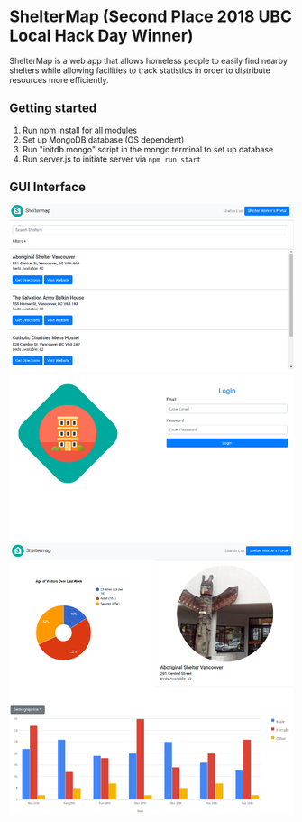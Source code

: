 # ShelterMap (Second Place 2018 UBC Local Hack Day Winner)
ShelterMap is a web app that allows homeless people to easily find nearby shelters while allowing facilities to track statistics in order to distribute resources more efficiently.

## Getting started

1. Run npm install for all modules
2. Set up MongoDB database (OS dependent)
3. Run "initdb.mongo" script in the mongo terminal to set up database
4. Run server.js to initiate server via `npm run start`

## GUI Interface

![Screenshot](Mainpage.png)
![Screenshot](Login.png)
![Screenshot](Map.png)
